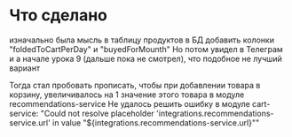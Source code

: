 # Что сделано

изначально была мысль в таблицу продуктов в БД добавить колонки "foldedToCartPerDay" и "buyedForMounth"
    Но потом увидел в Телеграм и а начале урока 9 (дальше пока не смотрел), что подобное не лучший вариант

Тогда стал пробовать прописать, чтобы при добавлении товара в корзину, увеличивалось на 1 значение этого товара в модуле recommendations-service
        Не удалось решить ошибку в модуле cart-service: "Could not resolve placeholder 'integrations.recommendations-service.url' in value "${integrations.recommendations-service.url}""

